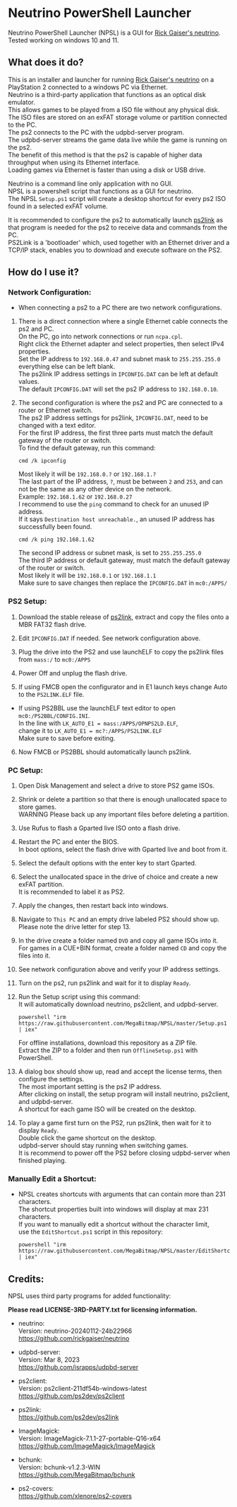 # Neutrino PowerShell Launcher

Neutrino PowerShell Launcher (NPSL) is a GUI for [Rick Gaiser's neutrino](https://github.com/rickgaiser/neutrino).  
Tested working on windows 10 and 11.  


## What does it do?

This is an installer and launcher for running [Rick Gaiser's neutrino](https://github.com/rickgaiser/neutrino) on a PlayStation 2 connected to a windows PC via Ethernet.  
Neutrino is a third-party application that functions as an optical disk emulator.  
This allows games to be played from a ISO file without any physical disk.  
The ISO files are stored on an exFAT storage volume or partition connected to the PC.  
The ps2 connects to the PC with the udpbd-server program.  
The udpbd-server streams the game data live while the game is running on the ps2.  
The benefit of this method is that the ps2 is capable of higher data throughput when using its Ethernet interface.  
Loading games via Ethernet is faster than using a disk or USB drive.  

Neutrino is a command line only application with no GUI.  
NPSL is a powershell script that functions as a GUI for neutrino.  
The NPSL `Setup.ps1` script will create a desktop shortcut for every ps2 ISO found in a selected exFAT volume.  

It is recommended to configure the ps2 to automatically launch [ps2link](https://github.com/ps2dev/ps2link) as that program is needed for the ps2 to receive data and commands from the PC.  
PS2Link is a 'bootloader' which, used together with an Ethernet driver and a TCP/IP stack, enables you to download and execute software on the PS2.  

## How do I use it?

### Network Configuration:

- When connecting a ps2 to a PC there are two network configurations.
1. There is a direct connection where a single Ethernet cable connects the ps2 and PC.  
On the PC, go into network connections or run `ncpa.cpl`.  
Right click the Ethernet adapter and select properties, then select IPv4 properties.  
Set the IP address to `192.168.0.47` and subnet mask to `255.255.255.0` everything else can be left blank.  
The ps2link IP address settings in `IPCONFIG.DAT` can be left at default values.  
The default `IPCONFIG.DAT` will set the ps2 IP address to `192.168.0.10`.  

2. The second configuration is where the ps2 and PC are connected to a router or Ethernet switch.  
The ps2 IP address settings for ps2link, `IPCONFIG.DAT`, need to be changed with a text editor.  
For the first IP address, the first three parts must match the default gateway of the router or switch.  
To find the default gateway, run this command:  

    ```
    cmd /k ipconfig
    ```

    Most likely it will be `192.168.0.?` or `192.168.1.?`  
The last part of the IP address, `?`, must be between `2` and `253`, and can not be the same as any other device on the network.  
Example: `192.168.1.62` or `192.168.0.27`  
I recommend to use the `ping` command to check for an unused IP address.  
If it says `Destination host unreachable.`, an unused IP address has successfully been found.  

    ```
    cmd /k ping 192.168.1.62
    ```

    The second IP address or subnet mask, is set to `255.255.255.0`  
The third IP address or default gateway, must match the default gateway of the router or switch.  
Most likely it will be `192.168.0.1` or `192.168.1.1`  
Make sure to save changes then replace the `IPCONFIG.DAT` in `mc0:/APPS/`  

### PS2 Setup:

1. Download the stable release of [ps2link](https://github.com/ps2dev/ps2link/releases/latest), extract and copy the files onto a MBR FAT32 flash drive.  

2. Edit `IPCONFIG.DAT` if needed. See network configuration above.

3. Plug the drive into the PS2 and use launchELF to copy the ps2link files from `mass:/` to `mc0:/APPS`

4. Power Off and unplug the flash drive.

5. If using FMCB open the configurator and in E1 launch keys change Auto to the `PS2LINK.ELF` file.  
- If using PS2BBL use the launchELF text editor to open `mc0:/PS2BBL/CONFIG.INI`.  
In the line with `LK_AUTO_E1 = mass:/APPS/OPNPS2LD.ELF`,  
change it to `LK_AUTO_E1 = mc?:/APPS/PS2LINK.ELF`  
Make sure to save before exiting.  

6. Now FMCB or PS2BBL should automatically launch ps2link.


### PC Setup:

1. Open Disk Management and select a drive to store PS2 game ISOs.  

2. Shrink or delete a partition so that there is enough unallocated space to store games.  
WARNING Please back up any important files before deleting a partition.  

3. Use Rufus to flash a Gparted live ISO onto a flash drive.  

4. Restart the PC and enter the BIOS.  
In boot options, select the flash drive with Gparted live and boot from it.  

5. Select the default options with the enter key to start Gparted.  

6. Select the unallocated space in the drive of choice and create a new exFAT partition.  
It is recommended to label it as PS2.  

7. Apply the changes, then restart back into windows.  

8. Navigate to `This PC` and an empty drive labeled PS2 should show up.  
Please note the drive letter for step 13.  

9. In the drive create a folder named `DVD` and copy all game ISOs into it.  
For games in a CUE+BIN format, create a folder named `CD` and copy the files into it.  

10. See network configuration above and verify your IP address settings.  

11. Turn on the ps2, run ps2link and wait for it to display `Ready`.  

12. Run the Setup script using this command:  
It will automatically download neutrino, ps2client, and udpbd-server.  

    ```
    powershell "irm https://raw.githubusercontent.com/MegaBitmap/NPSL/master/Setup.ps1 | iex"
    ```

    For offline installations, download this repository as a ZIP file.  
Extract the ZIP to a folder and then run `OfflineSetup.ps1` with PowerShell.  

13. A dialog box should show up, read and accept the license terms, then configure the settings.  
The most important setting is the ps2 IP address.  
After clicking on install, the setup program will install neutrino, ps2client, and udpbd-server.  
A shortcut for each game ISO will be created on the desktop.  

14. To play a game first turn on the PS2, run ps2link, then wait for it to display `Ready`.  
Double click the game shortcut on the desktop.  
udpbd-server should stay running when switching games.  
It is recommend to power off the PS2 before closing udpbd-server when finished playing.  


### Manually Edit a Shortcut:

- NPSL creates shortcuts with arguments that can contain more than 231 characters.  
The shortcut properties built into windows will display at max 231 characters.  
If you want to manually edit a shortcut without the character limit,  
use the `EditShortcut.ps1` script in this repository:  

    ```
    powershell "irm https://raw.githubusercontent.com/MegaBitmap/NPSL/master/EditShortcut.ps1 | iex"
    ```


## Credits:
NPSL uses third party programs for added functionality:

**Please read LICENSE-3RD-PARTY.txt for licensing information.**

- neutrino:  
Version: neutrino-20240112-24b22966  
<https://github.com/rickgaiser/neutrino>  

- udpbd-server:  
Version: Mar 8, 2023  
<https://github.com/israpps/udpbd-server>  

- ps2client:  
Version: ps2client-211df54b-windows-latest  
<https://github.com/ps2dev/ps2client>  

- ps2link:  
<https://github.com/ps2dev/ps2link>  

- ImageMagick:  
Version: ImageMagick-7.1.1-27-portable-Q16-x64  
<https://github.com/ImageMagick/ImageMagick>  

- bchunk:  
Version: bchunk-v1.2.3-WIN  
<https://github.com/MegaBitmap/bchunk>  

- ps2-covers:  
<https://github.com/xlenore/ps2-covers>  
